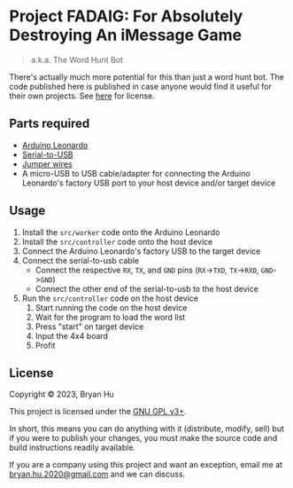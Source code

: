 # Project FADAIG: For Absolutely Destroying An iMessage Game

> a.k.a. The Word Hunt Bot

There's actually much more potential for this than just a word hunt bot. The code published here is published in case anyone would find it useful for their own projects. See [here](#license) for license.

## Parts required

- [Arduino Leonardo](https://docs.arduino.cc/hardware/leonardo)
- [Serial-to-USB](https://www.amazon.com/dp/B07BBPX8B8)
- [Jumper wires](https://amazon.com/dp/B01EV70C78)
- A micro-USB to USB cable/adapter for connecting the Arduino Leonardo's factory USB port to your host device and/or target device

## Usage

1. Install the `src/worker` code onto the Arduino Leonardo
2. Install the `src/controller` code onto the host device
3. Connect the Arduino Leonardo's factory USB to the target device
4. Connect the serial-to-usb cable
   - Connect the respective `RX`, `TX`, and `GND` pins (`RX`->`TXD`, `TX`->`RXD`, `GND`->`GND`)
   - Connect the other end of the serial-to-usb to the host device
5. Run the `src/controller` code on the host device
   1. Start running the code on the host device
   2. Wait for the program to load the word list
   3. Press "start" on target device
   4. Input the 4x4 board
   5. Profit

## License

Copyright © 2023, Bryan Hu

This project is licensed under the [GNU GPL v3+](https://github.com/ThatXliner/fadaig/blob/main/LICENSE.txt).

In short, this means you can do anything with it (distribute, modify, sell) but if you were to publish your changes, you must make the source code and build instructions readily available.

If you are a company using this project and want an exception, email me at [bryan.hu.2020@gmail.com](mailto:bryan.hu.2020@gmail.com) and we can discuss.
